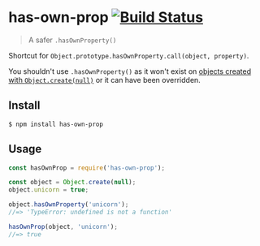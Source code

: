 # has-own-prop [![Build Status](https://travis-ci.org/sindresorhus/has-own-prop.svg?branch=master)](https://travis-ci.org/sindresorhus/has-own-prop)

> A safer `.hasOwnProperty()`

Shortcut for `Object.prototype.hasOwnProperty.call(object, property)`.

You shouldn't use `.hasOwnProperty()` as it won't exist on [objects created with `Object.create(null)`](https://stackoverflow.com/a/12017703/64949) or it can have been overridden.


## Install

```
$ npm install has-own-prop
```


## Usage

```js
const hasOwnProp = require('has-own-prop');

const object = Object.create(null);
object.unicorn = true;

object.hasOwnProperty('unicorn');
//=> 'TypeError: undefined is not a function'

hasOwnProp(object, 'unicorn');
//=> true
```
